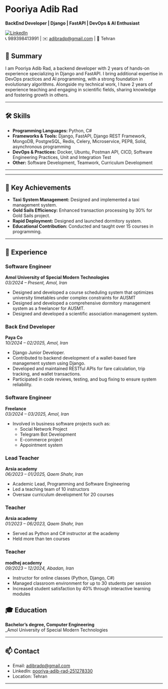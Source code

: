 # Pooriya Adib Rad

**BackEnd Developer | Django | FastAPI | DevOps & AI Enthusiast**

[![LinkedIn](https://img.shields.io/badge/LinkedIn-blue?logo=linkedin)](https://www.linkedin.com/in/pooriya-adib-rad-251278330/)  
📞 989398413991 | ✉️ adibradp@gmail.com | 📍 Tehran


## 📝 Summary

I am Pooriya Adib Rad, a backend developer with 2 years of hands-on experience specializing in Django and FastAPI. I bring additional expertise in DevOps practices and AI programming, with a strong foundation in evolutionary algorithms. Alongside my technical work, I have 2 years of experience teaching and engaging in scientific fields, sharing knowledge and fostering growth in others.

---

## 🛠 Skills

- **Programming Languages:** Python, C#
- **Frameworks & Tools:** Django, FastAPI, Django REST Framework, MongoDB, PostgreSQL, Redis, Celery, Microservice, PEP8, Solid, asynchronous programming
- **DevOps & Practices:** Docker, Ubuntu, Postman API, CICD, Software Engineering Practices, Unit and Integration Test 
- **Other:** Software Development, Teamwork, Curriculum Development

---

---

## 🚀 Key Achievements

- **Taxi System Management:** Designed and implemented a taxi management system.
- **Gold Sails Efficiency:** Enhanced transaction processing by 30% for Gold Sails project.
- **Rapid Deployment:** Designed and launched dormitory system.
- **Educational Contribution:** Conducted and taught over 15 courses in programming.

---

## 💼 Experience

### Software Engineer  
**Amol University of Special Modern Technologies**  
_03/2024 – Present, Amol, Iran_  
- Designed and developed a course scheduling system that optimizes university timetables under complex constraints for AUSMT
- Designed and developed a comprehensive dormitory management system as a freelancer for AUSMT. 
- Designed and developed a scientific association management system.
### Back End Developer  
**Paya Co**  
_10/2024 – 02/2025, Amol, Iran_  
- Django Junior Developer.
- Contributed to backend development of a wallet-based fare management system using Django.
- Developed and maintained RESTful APIs for fare calculation, trip tracking, and wallet transactions.
- Participated in code reviews, testing, and bug fixing to ensure system reliability.

### Software Engineer  
**Freelance**  
_03/2024 – 03/2025, Amol, Iran_  
- Involved in business software projects such as:
  - Social Network Project
  - Telegram Bot Development
  - E-commerce project
  - Appointment system

### Lead Teacher  
**Arsia academy**  
_06/2023 – 01/2025, Qaem Shahr, Iran_  
- Academic Lead, Programming and Software Engineering
- Led a teaching team of 10 instructors
- Oversaw curriculum development for 20 courses

### Teacher  
**Arsia academy**  
_01/2023 – 06/2023, Qaem Shahr, Iran_  
- Served as Python and C# instructor at the academy
- Held more than ten courses

### Teacher  
**modhej academy**  
_09/2023 – 12/2024, Abadan, Iran_  
- Instructor for online classes (Python, Django, C#)
- Managed classroom environment for up to 30 students per session
- Increased student satisfaction by 40% through interactive learning modules


## 🎓 Education

**Bachelor’s degree, Computer Engineering**  
_Amol University of Special Modern Technologies 

---

## 📫 Contact

- Email: adibradp@gmail.com
- LinkedIn: [pooriya-adib-rad-251278330](https://www.linkedin.com/in/pooriya-adib-rad-251278330/)
- Location: Tehran

---


